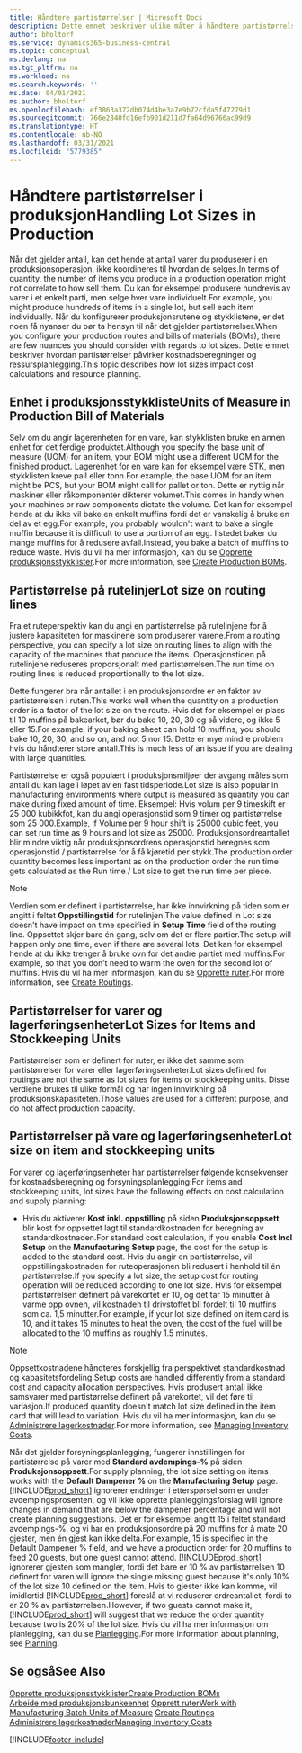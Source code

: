 ```yaml
---
title: Håndtere partistørrelser | Microsoft Docs
description: Dette emnet beskriver ulike måter å håndtere partistørrelser på.
author: bholtorf
ms.service: dynamics365-business-central
ms.topic: conceptual
ms.devlang: na
ms.tgt_pltfrm: na
ms.workload: na
ms.search.keywords: ''
ms.date: 04/01/2021
ms.author: bholtorf
ms.openlocfilehash: ef3863a372db074d4be3a7e9b72cfda5f47279d1
ms.sourcegitcommit: 766e2840fd16efb901d211d7fa64d96766ac99d9
ms.translationtype: HT
ms.contentlocale: nb-NO
ms.lasthandoff: 03/31/2021
ms.locfileid: "5779385"
---
```

# <a name="handling-lot-sizes-in-production"></a><span data-ttu-id="bcc9e-103">Håndtere partistørrelser i produksjon</span><span class="sxs-lookup"><span data-stu-id="bcc9e-103">Handling Lot Sizes in Production</span></span>
<span data-ttu-id="bcc9e-104">Når det gjelder antall, kan det hende at antall varer du produserer i en produksjonsoperasjon, ikke koordineres til hvordan de selges.</span><span class="sxs-lookup"><span data-stu-id="bcc9e-104">In terms of quantity, the number of items you produce in a production operation might not correlate to how sell them.</span></span> <span data-ttu-id="bcc9e-105">Du kan for eksempel produsere hundrevis av varer i et enkelt parti, men selge hver vare individuelt.</span><span class="sxs-lookup"><span data-stu-id="bcc9e-105">For example, you might produce hundreds of items in a single lot, but sell each item individually.</span></span> <span data-ttu-id="bcc9e-106">Når du konfigurerer produksjonsrutene og stykklistene, er det noen få nyanser du bør ta hensyn til når det gjelder partistørrelser.</span><span class="sxs-lookup"><span data-stu-id="bcc9e-106">When you configure your production routes and bills of materials (BOMs), there are few nuances you should consider with regards to lot sizes.</span></span> <span data-ttu-id="bcc9e-107">Dette emnet beskriver hvordan partistørrelser påvirker kostnadsberegninger og ressursplanlegging.</span><span class="sxs-lookup"><span data-stu-id="bcc9e-107">This topic describes how lot sizes impact cost calculations and resource planning.</span></span>

## <a name="units-of-measure-in-production-bill-of-materials"></a><span data-ttu-id="bcc9e-108">Enhet i produksjonsstykkliste</span><span class="sxs-lookup"><span data-stu-id="bcc9e-108">Units of Measure in Production Bill of Materials</span></span>
<span data-ttu-id="bcc9e-109">Selv om du angir lagerenheten for en vare, kan stykklisten bruke en annen enhet for det ferdige produktet.</span><span class="sxs-lookup"><span data-stu-id="bcc9e-109">Although you specify the base unit of measure (UOM) for an item, your BOM might use a different UOM for the finished product.</span></span> <span data-ttu-id="bcc9e-110">Lagerenhet for en vare kan for eksempel være STK, men stykklisten kreve pall eller tonn.</span><span class="sxs-lookup"><span data-stu-id="bcc9e-110">For example, the base UOM for an item might be PCS, but your BOM might call for pallet or ton.</span></span> <span data-ttu-id="bcc9e-111">Dette er nyttig når maskiner eller råkomponenter dikterer volumet.</span><span class="sxs-lookup"><span data-stu-id="bcc9e-111">This comes in handy when your machines or raw components dictate the volume.</span></span> <span data-ttu-id="bcc9e-112">Det kan for eksempel hende at du ikke vil bake en enkelt muffins fordi det er vanskelig å bruke en del av et egg.</span><span class="sxs-lookup"><span data-stu-id="bcc9e-112">For example, you probably wouldn't want to bake a single muffin because it is difficult to use a portion of an egg.</span></span> <span data-ttu-id="bcc9e-113">I stedet baker du mange muffins for å redusere avfall.</span><span class="sxs-lookup"><span data-stu-id="bcc9e-113">Instead, you bake a batch of muffins to reduce waste.</span></span> <span data-ttu-id="bcc9e-114">Hvis du vil ha mer informasjon, kan du se [Opprette produksjonsstykklister](production-how-to-create-production-boms.md).</span><span class="sxs-lookup"><span data-stu-id="bcc9e-114">For more information, see [Create Production BOMs](production-how-to-create-production-boms.md).</span></span>

## <a name="lot-size-on-routing-lines"></a><span data-ttu-id="bcc9e-115">Partistørrelse på rutelinjer</span><span class="sxs-lookup"><span data-stu-id="bcc9e-115">Lot size on routing lines</span></span>
<span data-ttu-id="bcc9e-116">Fra et ruteperspektiv kan du angi en partistørrelse på rutelinjene for å justere kapasiteten for maskinene som produserer varene.</span><span class="sxs-lookup"><span data-stu-id="bcc9e-116">From a routing perspective, you can specify a lot size on routing lines to align with the capacity of the machines that produce the items.</span></span> <span data-ttu-id="bcc9e-117">Operasjonstiden på rutelinjene reduseres proporsjonalt med partistørrelsen.</span><span class="sxs-lookup"><span data-stu-id="bcc9e-117">The run time on routing lines is reduced proportionally to the lot size.</span></span> 

<span data-ttu-id="bcc9e-118">Dette fungerer bra når antallet i en produksjonsordre er en faktor av partistørrelsen i ruten.</span><span class="sxs-lookup"><span data-stu-id="bcc9e-118">This works well when the quantity on a production order is a factor of the lot size on the route.</span></span> <span data-ttu-id="bcc9e-119">Hvis det for eksempel er plass til 10 muffins på bakearket, bør du bake 10, 20, 30 og så videre, og ikke 5 eller 15.</span><span class="sxs-lookup"><span data-stu-id="bcc9e-119">For example, if your baking sheet can hold 10 muffins, you should bake 10, 20, 30, and so on, and not 5 nor 15.</span></span>  <span data-ttu-id="bcc9e-120">Dette er mye mindre problem hvis du håndterer store antall.</span><span class="sxs-lookup"><span data-stu-id="bcc9e-120">This is much less of an issue if you are dealing with large quantities.</span></span>

<span data-ttu-id="bcc9e-121">Partistørrelse er også populært i produksjonsmiljøer der avgang måles som antall du kan lage i løpet av en fast tidsperiode.</span><span class="sxs-lookup"><span data-stu-id="bcc9e-121">Lot size is also popular in manufacturing environments where output is measured as quantity you can make during fixed amount of time.</span></span> <span data-ttu-id="bcc9e-122">Eksempel: Hvis volum per 9 timeskift er 25 000 kubikkfot, kan du angi operasjonstid som 9 timer og partistørrelse som 25 000.</span><span class="sxs-lookup"><span data-stu-id="bcc9e-122">Example, if Volume per 9 hour shift is 25000 cubic feet, you can set run time as 9 hours and lot size as 25000.</span></span>
<span data-ttu-id="bcc9e-123">Produksjonsordreantallet blir mindre viktig når produksjonsordrens operasjonstid beregnes som operasjonstid / partistørrelse for å få kjøretid per stykk.</span><span class="sxs-lookup"><span data-stu-id="bcc9e-123">The production order quantity becomes less important as on the production order the run time gets calculated as the Run time / Lot size to get the run time per piece.</span></span>
 
> [!NOTE]
> <span data-ttu-id="bcc9e-124">Verdien som er definert i partistørrelse, har ikke innvirkning på tiden som er angitt i feltet **Oppstillingstid** for rutelinjen.</span><span class="sxs-lookup"><span data-stu-id="bcc9e-124">The value defined in Lot size doesn't have impact on time specified in **Setup Time** field of the routing line.</span></span> <span data-ttu-id="bcc9e-125">Oppsettet skjer bare én gang, selv om det er flere partier.</span><span class="sxs-lookup"><span data-stu-id="bcc9e-125">The setup will happen only one time, even if there are several lots.</span></span> <span data-ttu-id="bcc9e-126">Det kan for eksempel hende at du ikke trenger å bruke ovn for det andre partiet med muffins.</span><span class="sxs-lookup"><span data-stu-id="bcc9e-126">For example, so that you don’t need to warm the oven for the second lot of muffins.</span></span> <span data-ttu-id="bcc9e-127">Hvis du vil ha mer informasjon, kan du se [Opprette ruter](production-how-to-create-routings.md).</span><span class="sxs-lookup"><span data-stu-id="bcc9e-127">For more information, see [Create Routings](production-how-to-create-routings.md).</span></span>

## <a name="lot-sizes-for-items-and-stockkeeping-units"></a><span data-ttu-id="bcc9e-128">Partistørrelser for varer og lagerføringsenheter</span><span class="sxs-lookup"><span data-stu-id="bcc9e-128">Lot Sizes for Items and Stockkeeping Units</span></span>
<span data-ttu-id="bcc9e-129">Partistørrelser som er definert for ruter, er ikke det samme som partistørrelser for varer eller lagerføringsenheter.</span><span class="sxs-lookup"><span data-stu-id="bcc9e-129">Lot sizes defined for routings are not the same as lot sizes for items or stockkeeping units.</span></span> <span data-ttu-id="bcc9e-130">Disse verdiene brukes til ulike formål og har ingen innvirkning på produksjonskapasiteten.</span><span class="sxs-lookup"><span data-stu-id="bcc9e-130">Those values are used for a different purpose, and do not affect production capacity.</span></span> 

## <a name="lot-size-on-item-and-stockkeeping-units"></a><span data-ttu-id="bcc9e-131">Partistørrelser på vare og lagerføringsenheter</span><span class="sxs-lookup"><span data-stu-id="bcc9e-131">Lot size on item and stockkeeping units</span></span>
<span data-ttu-id="bcc9e-132">For varer og lagerføringsenheter har partistørrelser følgende konsekvenser for kostnadsberegning og forsyningsplanlegging:</span><span class="sxs-lookup"><span data-stu-id="bcc9e-132">For items and stockkeeping units, lot sizes have the following effects on cost calculation and supply planning:</span></span>

* <span data-ttu-id="bcc9e-133">Hvis du aktiverer **Kost inkl. oppstilling** på siden **Produksjonsoppsett**, blir kost for oppsettet lagt til standardkostnaden for beregning av standardkostnaden.</span><span class="sxs-lookup"><span data-stu-id="bcc9e-133">For standard cost calculation, if you enable **Cost Incl Setup** on the **Manufacturing Setup** page, the cost for the setup is added to the standard cost.</span></span> <span data-ttu-id="bcc9e-134">Hvis du angir en partistørrelse, vil oppstillingskostnaden for ruteoperasjonen bli redusert i henhold til én partistørrelse.</span><span class="sxs-lookup"><span data-stu-id="bcc9e-134">If you specify a lot size, the setup cost for routing operation will be reduced according to one lot size.</span></span> <span data-ttu-id="bcc9e-135">Hvis for eksempel partistørrelsen definert på varekortet er 10, og det tar 15 minutter å varme opp ovnen, vil kostnaden til drivstoffet bli fordelt til 10 muffins som ca. 1,5 minutter.</span><span class="sxs-lookup"><span data-stu-id="bcc9e-135">For example, if your lot size defined on item card is 10, and it takes 15 minutes to heat the oven, the cost of the fuel will be allocated to the 10 muffins as roughly 1.5 minutes.</span></span> 

> [!NOTE]
> <span data-ttu-id="bcc9e-136">Oppsettkostnadene håndteres forskjellig fra perspektivet standardkostnad og kapasitetsfordeling.</span><span class="sxs-lookup"><span data-stu-id="bcc9e-136">Setup costs are handled differently from a standard cost and capacity allocation perspectives.</span></span> <span data-ttu-id="bcc9e-137">Hvis produsert antall ikke samsvarer med partistørrelse definert på varekortet, vil det føre til variasjon.</span><span class="sxs-lookup"><span data-stu-id="bcc9e-137">If produced quantity doesn't match lot size defined in the item card that will lead to variation.</span></span> <span data-ttu-id="bcc9e-138">Hvis du vil ha mer informasjon, kan du se [Administrere lagerkostnader](finance-manage-inventory-costs.md).</span><span class="sxs-lookup"><span data-stu-id="bcc9e-138">For more information, see [Managing Inventory Costs](finance-manage-inventory-costs.md).</span></span> <!--not sure that I got this part right seems to repeat the first example.-->

<span data-ttu-id="bcc9e-139">Når det gjelder forsyningsplanlegging, fungerer innstillingen for partistørrelse på varer med **Standard avdempings-%** på siden **Produksjonsoppsett**.</span><span class="sxs-lookup"><span data-stu-id="bcc9e-139">For supply planning, the lot size setting on items works with the **Default Dampener %** on the **Manufacturing Setup** page.</span></span> [!INCLUDE[prod_short](includes/prod_short.md)] <span data-ttu-id="bcc9e-140">ignorerer endringer i etterspørsel som er under avdempingsprosenten, og vil ikke opprette planleggingsforslag.</span><span class="sxs-lookup"><span data-stu-id="bcc9e-140">will ignore changes in demand that are below the dampener percentage and will not create planning suggestions.</span></span> <span data-ttu-id="bcc9e-141">Det er for eksempel angitt 15 i feltet standard avdempings-%, og vi har en produksjonsordre på 20 muffins for å mate 20 gjester, men én gjest kan ikke delta.</span><span class="sxs-lookup"><span data-stu-id="bcc9e-141">For example, 15 is specified in the Default Dampener % field, and we have a production order for 20 muffins to feed 20 guests, but one guest cannot attend.</span></span> [!INCLUDE[prod_short](includes/prod_short.md)] <span data-ttu-id="bcc9e-142">ignorerer gjesten som mangler, fordi det bare er 10 % av partistørrelsen 10 definert for varen.</span><span class="sxs-lookup"><span data-stu-id="bcc9e-142">will ignore the single missing guest because it's only 10% of the lot size 10 defined on the item.</span></span> <span data-ttu-id="bcc9e-143">Hvis to gjester ikke kan komme, vil imidlertid [!INCLUDE[prod_short](includes/prod_short.md)] foreslå at vi reduserer ordreantallet, fordi to er 20 % av partistørrelsen.</span><span class="sxs-lookup"><span data-stu-id="bcc9e-143">However, if two guests cannot make it, [!INCLUDE[prod_short](includes/prod_short.md)] will suggest that we reduce the order quantity because two is 20% of the lot size.</span></span> <span data-ttu-id="bcc9e-144">Hvis du vil ha mer informasjon om planlegging, kan du se [Planlegging](production-planning.md).</span><span class="sxs-lookup"><span data-stu-id="bcc9e-144">For more information about planning, see [Planning](production-planning.md).</span></span>

## <a name="see-also"></a><span data-ttu-id="bcc9e-145">Se også</span><span class="sxs-lookup"><span data-stu-id="bcc9e-145">See Also</span></span>
[<span data-ttu-id="bcc9e-146">Opprette produksjonsstykklister</span><span class="sxs-lookup"><span data-stu-id="bcc9e-146">Create Production BOMs</span></span>](production-how-to-create-production-boms.md)  
<span data-ttu-id="bcc9e-147">[Arbeide med produksjonsbunkeenhet](production-how-to-use-the-manufacturing-batch-unit-of-measure.md)
[Opprett ruter](production-how-to-create-routings.md)</span><span class="sxs-lookup"><span data-stu-id="bcc9e-147">[Work with Manufacturing Batch Units of Measure](production-how-to-use-the-manufacturing-batch-unit-of-measure.md)
[Create Routings](production-how-to-create-routings.md)</span></span>  
[<span data-ttu-id="bcc9e-148">Administrere lagerkostnader</span><span class="sxs-lookup"><span data-stu-id="bcc9e-148">Managing Inventory Costs</span></span>](finance-manage-inventory-costs.md)


[!INCLUDE[footer-include](includes/footer-banner.md)]